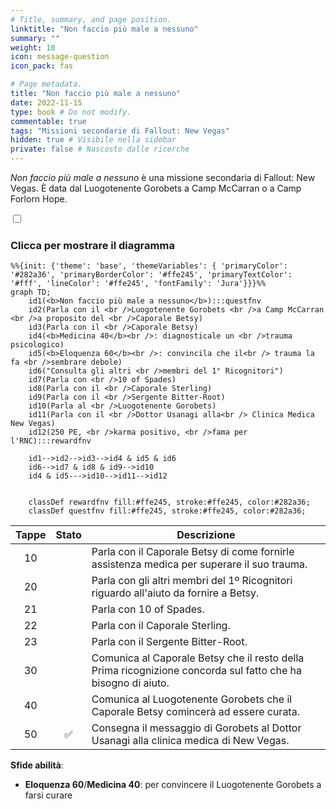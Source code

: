 ```yaml
---
# Title, summary, and page position.
linktitle: "Non faccio più male a nessuno"
summary: ""
weight: 10
icon: message-question
icon_pack: fas

# Page metadata.
title: "Non faccio più male a nessuno"
date: 2022-11-15
type: book # Do not modify.
commentable: true
tags: "Missioni secondarie di Fallout: New Vegas"
hidden: true # Visibile nella sidebar
private: false # Nascosto dalle ricerche
---
```


<div class="fnv">


*Non faccio più male a nessuno* è una missione secondaria di Fallout: New Vegas. È data dal Luogotenente Gorobets a Camp McCarran o a Camp Forlorn Hope.


<section class="chart-collapse">
<input type="checkbox" name="collapse2" id="handle2">
<h3 class="handle">
<label for="handle2">Clicca per mostrare il diagramma</label>
</h3>
<div class="content">

```mermaid
%%{init: {'theme': 'base', 'themeVariables': { 'primaryColor': '#282a36', 'primaryBorderColor': '#ffe245', 'primaryTextColor': '#fff', 'lineColor': '#ffe245', 'fontFamily': 'Jura'}}}%%
graph TD;
    id1(<b>Non faccio più male a nessuno</b>):::questfnv
    id2(Parla con il <br />Luogotenente Gorobets <br />a Camp McCarran <br />a proposito del <br />Caporale Betsy)
    id3(Parla con il <br />Caporale Betsy)
    id4(<b>Medicina 40</b><br />: diagnosticale un <br />trauma psicologico)
    id5(<b>Eloquenza 60</b><br />: convincila che il<br /> trauma la fa <br />sembrare debole)
    id6("Consulta gli altri <br />membri del 1° Ricognitori")
    id7(Parla con <br />10 of Spades) 
    id8(Parla con il <br />Caporale Sterling)
    id9(Parla con il <br />Sergente Bitter-Root)
    id10(Parla al <br />Luogotenente Gorobets)
    id11(Parla con il <br />Dottor Usanagi alla<br /> Clinica Medica New Vegas)
    id12(250 PE, <br />karma positivo, <br />fama per l'RNC):::rewardfnv

    id1-->id2-->id3-->id4 & id5 & id6
    id6-->id7 & id8 & id9-->id10
    id4 & id5--->id10-->id11-->id12
    
    
    classDef rewardfnv fill:#ffe245, stroke:#ffe245, color:#282a36;
    classDef questfnv fill:#ffe245, stroke:#ffe245, color:#282a36;
```

</div>
</section>

| Tappe |       Stato        | Descrizione |
|:-----:|:------------------:| ----------- |
|                           10                          |            | Parla con il Caporale Betsy di come fornirle assistenza medica per superare il suo trauma.                                                                                  |
|                           20                          |            | Parla con gli altri membri del 1º Ricognitori riguardo all'aiuto da fornire a Betsy.                                                                                        |
|                           21                          |            | Parla con 10 of Spades.                                                                                                                                                     |
|                           22                          |            | Parla con il Caporale Sterling.                                                                                                                                             |
|                           23                          |            | Parla con il Sergente Bitter-Root.                                                                                                                                          |
|                           30                          |            | Comunica al Caporale Betsy che il resto della Prima ricognizione concorda sul fatto che ha bisogno di aiuto.                                                                |
|                           40                          |            | Comunica al Luogotenente Gorobets che il Caporale Betsy comincerà ad essere curata.                                                                                         |
|                           50                          | :white_check_mark: | Consegna il messaggio di Gorobets al Dottor Usanagi alla clinica medica di New Vegas.                                                                                       |



**Sfide abilità**:
- **Eloquenza 60**/**Medicina 40**: per convincere il Luogotenente Gorobets a farsi curare





</div>


